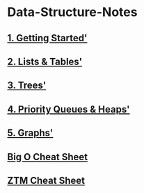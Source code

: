 # Data-Structure-Notes

## [1. Getting Started'](./1.%20Getting%20Started/README.md)

## [2. Lists & Tables'](./2.%20Lists%20&%20Tables/README.md)

## [3. Trees'](./3.%20Trees/README.md)

## [4. Priority Queues & Heaps'](./4.%20Priority%20Queues%20&%20Heaps/README.md)

## [5. Graphs'](./5.%20Graphs/README.md)

## [Big O Cheat Sheet](./data-structures-big-o-cheatsheet.png)

## [ZTM Cheat Sheet](./data-structures-big-o-cheatsheet.png)

